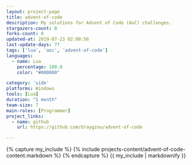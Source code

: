 ```yaml
---
layout: project-page
title: advent-of-code
description: My solutions for Advent of Code (AoC) challenges.
stargazers-count: 0
forks-count: 0
updated-at: 2019-07-23 02:08:56
last-update-days: 77
tags: ['lua', 'aoc', 'advent-of-code']
languages: 
  - name: Lua
    percentage: 100.0
    color: "#000080"

category: 'side'
platforms: Windows
tools: [Lua]
duration: "1 month"
team-size: 7
main-roles: [Programmer]
project_links:
  - name: github
    url: https://github.com/Graygzou/advent-of-code

---
```

<!---
Gregoire Boiron <gregoire.boiron@gmail.com>
Copyright (c) 2018-2019 Gregoire Boiron  All Rights Reserved.
--->

{% capture my_include %}
{% include projects-content/advent-of-code-content.markdown %}
{% endcapture %}
{{ my_include | markdownify }}
